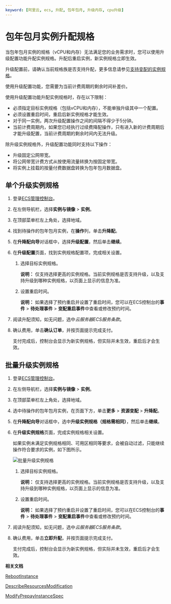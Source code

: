 ```yaml
---
keyword: [阿里云, ecs, 升配, 包年包月, 升级内存, cpu升级]
---
```


# 包年包月实例升配规格

当包年包月实例的规格（vCPU和内存）无法满足您的业务需求时，您可以使用升级配置功能升配实例规格。升配后重启实例，新实例规格立即生效。

升级配置前，请确认当前规格族是否支持升配，更多信息请参见[支持变配的实例规格](/cn.zh-CN/实例/升降配实例/支持变配的实例规格.md)。

使用升级配置功能，您需要为当前计费周期的剩余时间补差价。

使用升级配置功能升配实例规格时，存在以下限制：

-   必须指定目标实例规格（包括vCPU和内存），不能单独升级其中一个配置。
-   必须设置重启时间，重启后新实例规格才能生效。
-   对于同一实例，两次升级配置操作之间的间隔不得少于5分钟。
-   当前计费周期内，如果您已经执行过续费降配操作，只有进入新的计费周期后才能升级配置，当前计费周期的剩余时间内无法升级。

除升级实例规格外，升级配置功能同时支持以下操作：

-   升级固定公网带宽。
-   将公网带宽计费方式从按使用流量转换为按固定带宽。
-   将实例上挂载的按量付费数据盘转换为包年包月数据盘。

## 单个升级实例规格

1.  登录[ECS管理控制台](https://ecs.console.aliyun.com)。

2.  在左侧导航栏，选择**实例与镜像** \> **实例**。

3.  在顶部菜单栏左上角处，选择地域。

4.  找到待操作的包年包月实例，在**操作**列，单击**升降配**。

5.  在**升降配向导**对话框中，选择**升级配置**，然后单击**继续**。

6.  在**升级配置**页面，找到实例规格配置项，完成相关设置。

    1.  选择目标实例规格。

        **说明：** 仅支持选择更高的实例规格。当前实例规格是否支持升级，以及支持升级到哪种实例规格，以页面上显示的信息为准。

    2.  设置重启时间。

        **说明：** 如果选择了预约重启并设置了重启时间，您可以在ECS控制台的**事件** \> **待处理事件** \> **变配重启事件**中查看或修改预约时间。

7.  阅读升配须知，如无问题，选中*云服务器ECS服务条款*。

8.  确认费用，单击**确认订单**，并按页面提示完成支付。

    支付完成后，控制台会显示为新实例规格，但实际并未生效，重启后才会生效。


## 批量升级实例规格

1.  登录[ECS管理控制台](https://ecs.console.aliyun.com)。

2.  在左侧导航栏，选择**实例与镜像** \> **实例**。

3.  在顶部菜单栏左上角处，选择地域。

4.  选中待操作的包年包月实例，在页面下方，单击**更多** \> **资源变配** \> **升降配**。

5.  在**升降配向导**对话框中，选中**升级实例规格（规格需相同）**，然后单击**继续**。

6.  在**升级实例规格**页面，完成实例规格相关设置。

    如果实例未满足实例规格相同、可用区相同等要求，会被自动过滤，只能继续操作符合要求的实例，如下图所示。

    ![批量升级实例规格](https://static-aliyun-doc.oss-accelerate.aliyuncs.com/assets/img/zh-CN/9314359951/p134726.png)

    1.  选择目标实例规格。

        **说明：** 仅支持选择更高的实例规格。当前实例规格是否支持升级，以及支持升级到哪种实例规格，以页面上显示的信息为准。

    2.  设置重启时间。

        **说明：** 如果选择了预约重启并设置了重启时间，您可以在ECS控制台的**事件** \> **待处理事件** \> **变配重启事件**中查看或修改预约时间。

7.  阅读升配须知，如无问题，选中*云服务器ECS服务条款*。

8.  确认费用，单击**立即升配**，并按页面提示完成支付。

    支付完成后，控制台会显示为新实例规格，但实际并未生效，重启后才会生效。


**相关文档**  


[RebootInstance](/cn.zh-CN/API参考/实例/RebootInstance.md)

[DescribeResourcesModification](/cn.zh-CN/API参考/地域/DescribeResourcesModification.md)

[ModifyPrepayInstanceSpec](/cn.zh-CN/API参考/实例/ModifyPrepayInstanceSpec.md)

